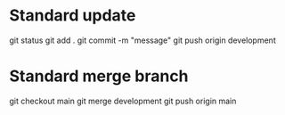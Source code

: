 # Standard update

git status
git add .
git commit -m "message"
git push origin development

# Standard merge branch

git checkout main
git merge development
git push origin main
